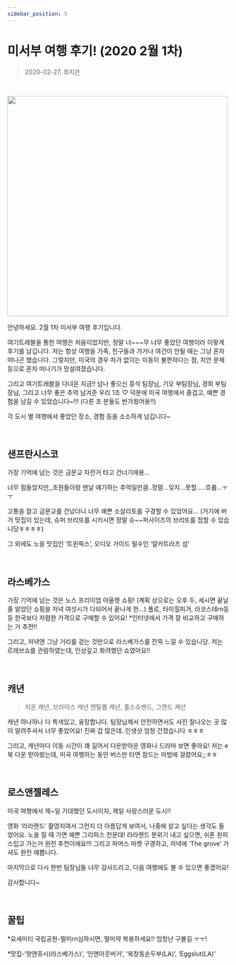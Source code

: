 ```yaml
---
sidebar_position: 5
---
```

# 미서부 여행 후기! (2020 2월 1차)

> 2020-02-27, 최지은

<br/>

<img 
    src="https://github.com/Kioding/kio_page/assets/65153742/d1652334-48f9-4f1c-9c68-fbdfc8c81087"
    width="500" 
/>

안녕하세요. 2월 1차 미서부 여행 후기입니다.

여기트래블을 통한 여행은 처음이었지만, 정말 너~~~무 너무 좋았던 여행이라 이렇게 후기를 남깁니다. 저는 항상 여행을 가족, 친구들과 가거나 여건이 안될 때는 그냥 혼자 떠나곤 했습니다. 그렇지만, 미국의 경우 차가 없이는 이동이 불편하다는 점, 치안 문제 등으로 혼자 떠나기가 망설여졌습니다.  

그리고 여기트래블을 다녀온 지금!! 넘나 좋으신 흥석 팀장님, 기오 부팀장님, 경희 부팀장님, 그리고 너무 좋은 추억 남겨준 우리 1조 ♡ 덕분에 미국 여행에서 즐겁고, 예쁜 경험을 남길 수 있었습니다~!!! (다른 조 분들도 반가웠어용!!)

각 도시 별 여행에서 좋았던 장소, 경험 등을 소소하게 남깁니다~

<br/>

## 샌프란시스코

가장 기억에 남는 것은 금문교 자전거 타고 건너기에용…

너무 힘들었지만,,조원들이랑 맨날 얘기하는 추억일만큼..정말…잊지…못할…..흐륩…ㅜㅜ

고통을 참고 금문교를 건넜더니 너무 예쁜 소살리토를 구경할 수 있었어요… (거기에 버거 맛집이 있는데, 슈퍼 브리또를 시키시면 정말 슈~~퍼사이즈의 브리또를 접할 수 있습니당ㅎㅎㅎㅎ)

그 외에도 노을 맛집인 ‘트윈픽스’, 오디오 가이드 필수인 ‘알카트라즈 섬’

<br/>

## 라스베가스

가장 기억에 남는 것은 노스 프리미엄 아울렛 쇼핑! (계획 상으로는 오후 두, 세시면 끝날 줄 알았던 쇼핑을 저녁 여섯시가 다되어서 끝나게 한…) 폴로, 타미힐피거, 라코스테rn등등 한국보다 저렴한 가격으로 구매할 수 있어요! *인터넷에서 가격 잘 비교하고 구매하는 거 추천!!

그리고, 저녁엔 그냥 거리를 걷는 것만으로 라스베가스를 잔뜩 느낄 수 있습니당. 저는 르레브쇼를 관람하였는데, 인상깊고 화려했던 쇼였어요!!

<br/>

## 캐년
> 지온 캐년, 브라이스 캐년 엔탈롭 캐년, 홀스슈밴드, 그랜드 캐년

캐년 하나하나 다 특색있고, 웅장합니다. 팀장님께서 안전하면서도 사진 잘나오는 곳 많이 알려주셔서 너무 좋았어요! 진짜 겁 많은데..인생샷 엄청 건졌습니다 ㅎㅎㅎ

그리고, 캐년마다 이동 시간이 꽤 길어서 다운받아온 영화나 드라마 보면 좋아요! 저는 e북 다운 받아왔는데, 미국 여행하는 동안 버스만 타면 잠드는 마법에 걸렸어요;;ㅎㅎ

<br/>

## 로스앤젤레스
미국 여행에서 제~일 기대했던 도시이자, 제일 사랑스러운 도시!!

영화 ‘라라랜드’ 촬영지여서 그런지 더 아름답게 보여서, 나중에 살고 싶다는 생각도 들었어요. 노을 질 때 가면 예쁜 그리피스 천문대! 라라랜드 분위기 내고 싶으면, 쉬폰 원피스입고 가는거 완전 추천이에요!!! 그리고 파머스 마켓 구경하고, 저녁에 ‘The grove’ 가셔도 완전 예쁩니다.

마지막으로 다시 한번 팀장님들 너무 감사드리고, 다음 여행에도 볼 수 있으면 좋겠어요!
 

감사합니다~

<br/>

## 꿀팁
*요세미티 국립공원-멀미rn심하시면, 멀미약 복용하세요!! 엄청난 구불길 ㅜㅜ!

*맛집-‘핫앤쥬시(라스베가스)’, ‘인앤아웃버거’, ‘북창동순두부(LA)’, ‘Eggslut(LA)’
